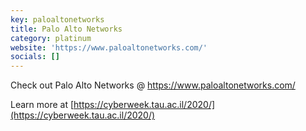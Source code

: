 ```yaml
---
key: paloaltonetworks
title: Palo Alto Networks
category: platinum
website: 'https://www.paloaltonetworks.com/'
socials: []
---
```


Check out Palo Alto Networks @ https://www.paloaltonetworks.com/

Learn more at [https://cyberweek.tau.ac.il/2020/](https://cyberweek.tau.ac.il/2020/)
